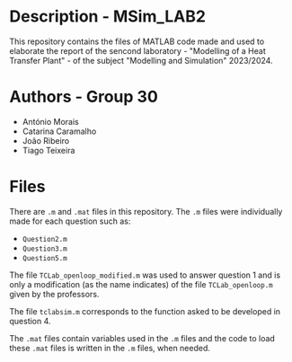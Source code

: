 # Description - MSim_LAB2
This repository contains the files of MATLAB code made and used to elaborate the report of the sencond laboratory - "Modelling of a Heat Transfer Plant" - of the subject "Modelling and Simulation" 2023/2024.

# Authors - Group 30
- António Morais
- Catarina Caramalho
- João Ribeiro
- Tiago Teixeira

# Files
There are ```.m``` and ```.mat``` files in this repository. 
The ```.m``` files were individually made for each question such as:
- ```Question2.m```
- ```Question3.m```
- ```Question5.m```

The file ```TCLab_openloop_modified.m``` was used to answer question 1 and is only a modification (as the name indicates) of the file ```TCLab_openloop.m``` given by the professors.

The file ```tclabsim.m``` corresponds to the function asked to be developed in question 4.

The ```.mat``` files contain variables used in the ```.m``` files and the code to load these ```.mat``` files is written in the ```.m``` files, when needed.
